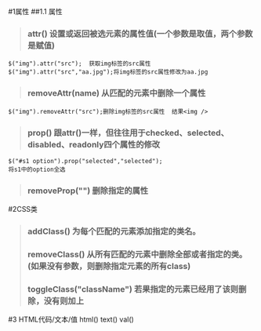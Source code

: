 #1属性
##1.1 属性
> ### attr()  设置或返回被选元素的属性值(一个参数是取值，两个参数是赋值)
	$("img").attr("src");  获取img标签的src属性
	$("img").attr("src","aa.jpg");将img标签的src属性修改为aa.jpg
> ### removeAttr(name) 从匹配的元素中删除一个属性
	$("img").removeAttr("src");删除img标签的src属性  结果<img />
> ### prop()  跟attr()一样，但往往用于checked、selected、disabled、readonly四个属性的修改
	$("#s1 option").prop("selected","selected");
	将s1中的option全选
> ### removeProp("")  删除指定的属性
#2CSS类
> ### addClass()  为每个匹配的元素添加指定的类名。
> ### removeClass()  从所有匹配的元素中删除全部或者指定的类。(如果没有参数，则删除指定元素的所有class)
> ### toggleClass("className")  若果指定的元素已经用了该则删除，没有则加上

#3 HTML代码/文本/值
	html()  text()   val()





